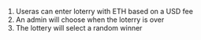 1. Useras can enter loterry with ETH based on a USD fee 
2. An admin will choose when the loterry is over
3. The lottery will select a random winner